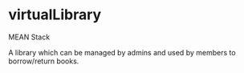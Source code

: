 # virtualLibrary
MEAN Stack

A library which can be managed by admins and used by members to borrow/return books.
